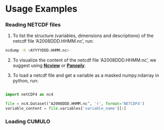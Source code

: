 # Usage Examples

### Reading NETCDF files

1. To list the structure (variables, dimensions and descriptions) of the netcdf file ‘A2008DDD.HHMM.nc’, run:

```bash
ncdump -h <AYYYYDDD.HHMM.nc>
```

2. To visualize the content of the netcdf file ‘A2008DDD.HHMM.nc’, we suggest using [**Ncview**](http://meteora.ucsd.edu/~pierce/ncview_home_page.html) or [**Panoply**](https://www.giss.nasa.gov/tools/panoply/download/).

3. To load a netcdf file and get a variable as a masked numpy.ndarray in python, run:

```python

import netCDF4 as nc4

file = nc4.Dataset(‘A2008DDD.HHMM.nc’, 'r', format='NETCDF4')
variable_content = file.variables['variable_name'][:]

```

### Loading CUMULO

```python

```